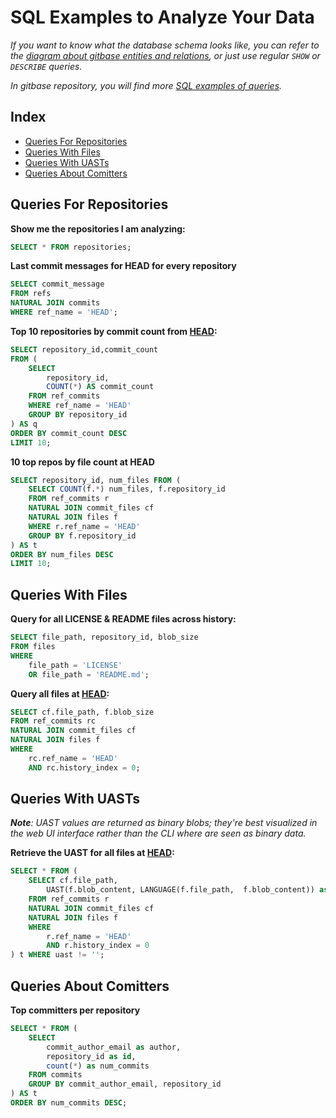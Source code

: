 # SQL Examples to Analyze Your Data

_If you want to know what the database schema looks like, you can refer to the [diagram about gitbase entities and relations](https://docs.sourced.tech/gitbase/using-gitbase/schema#database-diagram), or just use regular `SHOW` or `DESCRIBE` queries._

_In gitbase repository, you will find more [SQL examples of queries](https://docs.sourced.tech/gitbase/using-gitbase/examples)._


## Index

* [Queries For Repositories](#queries-for-repositories)
* [Queries With Files](#queries-with-files)
* [Queries With UASTs](#queries-with-uasts)
* [Queries About Comitters](#queries-about-comitters)


## Queries For Repositories

**Show me the repositories I am analyzing:**

```sql
SELECT * FROM repositories;
```

**Last commit messages for HEAD for every repository**

```sql
SELECT commit_message
FROM refs
NATURAL JOIN commits
WHERE ref_name = 'HEAD';
```

**Top 10 repositories by commit count from [HEAD](https://git-scm.com/book/en/v2/Git-Internals-Git-References#ref_the_ref):**

```sql
SELECT repository_id,commit_count
FROM (
    SELECT
        repository_id,
        COUNT(*) AS commit_count
    FROM ref_commits
    WHERE ref_name = 'HEAD'
    GROUP BY repository_id
) AS q
ORDER BY commit_count DESC
LIMIT 10;
```

**10 top repos by file count at HEAD**

```sql
SELECT repository_id, num_files FROM (
    SELECT COUNT(f.*) num_files, f.repository_id
    FROM ref_commits r
    NATURAL JOIN commit_files cf
    NATURAL JOIN files f
    WHERE r.ref_name = 'HEAD'
    GROUP BY f.repository_id
) AS t
ORDER BY num_files DESC
LIMIT 10;
```


## Queries With Files

**Query for all LICENSE & README files across history:**

```sql
SELECT file_path, repository_id, blob_size
FROM files
WHERE
    file_path = 'LICENSE'
    OR file_path = 'README.md';
```

**Query all files at [HEAD](https://git-scm.com/book/en/v2/Git-Internals-Git-References#ref_the_ref):**

```sql
SELECT cf.file_path, f.blob_size
FROM ref_commits rc
NATURAL JOIN commit_files cf
NATURAL JOIN files f
WHERE
    rc.ref_name = 'HEAD'
    AND rc.history_index = 0;
```


## Queries With UASTs

_**Note**: UAST values are returned as binary blobs; they're best visualized in the web UI interface rather than the CLI where are seen as binary data._

**Retrieve the UAST for all files at [HEAD](https://git-scm.com/book/en/v2/Git-Internals-Git-References#ref_the_ref):**

```sql
SELECT * FROM (
    SELECT cf.file_path,
        UAST(f.blob_content, LANGUAGE(f.file_path,  f.blob_content)) as uast
    FROM ref_commits r
    NATURAL JOIN commit_files cf
    NATURAL JOIN files f
    WHERE
        r.ref_name = 'HEAD'
        AND r.history_index = 0
) t WHERE uast != '';
```


## Queries About Comitters

**Top committers per repository**

```sql
SELECT * FROM (
    SELECT
        commit_author_email as author,
        repository_id as id,
        count(*) as num_commits
    FROM commits
    GROUP BY commit_author_email, repository_id
) AS t
ORDER BY num_commits DESC;
```
